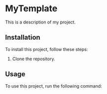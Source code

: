 # MyTemplate

This is a description of my project.

## Installation

To install this project, follow these steps:

1. Clone the repository.
<!-- 2. Install dependencies. -->

## Usage

To use this project, run the following command:
